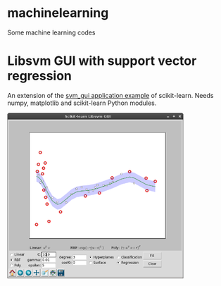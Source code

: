 machinelearning
===============

Some machine learning codes 

# Libsvm GUI with support vector regression

An extension of the [svm_gui application example](http://scikit-learn.org/stable/auto_examples/applications/svm_gui.html#example-applications-svm-gui-py) of scikit-learn. Needs numpy, matplotlib and scikit-learn Python modules.

<img src="pics/svrexample.png" alt="Support vector regression example plot" width="400px">
